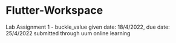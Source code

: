 # Flutter-Workspace

Lab Assignment 1 - buckle_value
given date: 18/4/2022, due date: 25/4/2022
submitted through uum online learning

